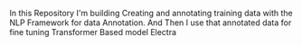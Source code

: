 In this Repository I'm building Creating and annotating training data with the NLP Framework for data Annotation.
And Then I use that annotated data for fine tuning Transformer Based model Electra
